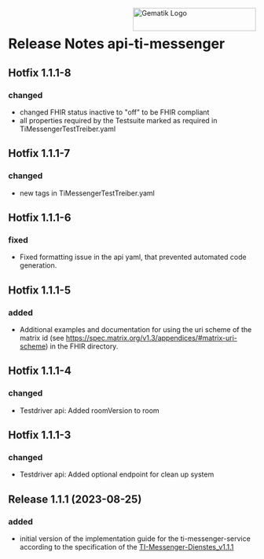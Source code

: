 <img align="right" width="250" height="47" src="images/meta/gematik_logo.svg" alt="Gematik Logo"/> <br/>    
 
# Release Notes api-ti-messenger

## Hotfix 1.1.1-8

### changed

- changed FHIR status inactive to "off" to be FHIR compliant
- all properties required by the Testsuite marked as required in TiMessengerTestTreiber.yaml

## Hotfix 1.1.1-7

### changed

 - new tags in TiMessengerTestTreiber.yaml

## Hotfix 1.1.1-6

### fixed

- Fixed formatting issue in the api yaml, that prevented automated code generation.

## Hotfix 1.1.1-5

### added

- Additional examples and documentation for using the uri scheme of the matrix id (see https://spec.matrix.org/v1.3/appendices/#matrix-uri-scheme) in the FHIR directory. 

## Hotfix 1.1.1-4

### changed

- Testdriver api: Added roomVersion to room

## Hotfix 1.1.1-3

### changed

- Testdriver api: Added optional endpoint for clean up system
 
## Release 1.1.1 (2023-08-25)
 
### added
 
- initial version of the implementation guide for the ti-messenger-service according to the specification of the [TI-Messenger-Dienstes_v1.1.1](https://fachportal.gematik.de/schnelleinstieg/downloadcenter/releases#c7710)

<!-- possible examples for future versions 
### added
 
- added 1
- added 2
- added 3
 
### performance
 
- performance 1
 
## Release 1.0.0 (2022-02-11)
 
### changed
 
- change 1
- change 2
 
### fixed
 
- fixed 1
 
### security
 
- security 1 -->